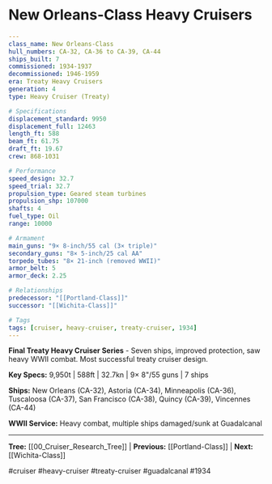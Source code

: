# New Orleans-Class Heavy Cruisers

```yaml
---
class_name: New Orleans-Class
hull_numbers: CA-32, CA-36 to CA-39, CA-44
ships_built: 7
commissioned: 1934-1937
decommissioned: 1946-1959
era: Treaty Heavy Cruisers
generation: 4
type: Heavy Cruiser (Treaty)

# Specifications
displacement_standard: 9950
displacement_full: 12463
length_ft: 588
beam_ft: 61.75
draft_ft: 19.67
crew: 868-1031

# Performance
speed_design: 32.7
speed_trial: 32.7
propulsion_type: Geared steam turbines
propulsion_shp: 107000
shafts: 4
fuel_type: Oil
range: 10000

# Armament
main_guns: "9× 8-inch/55 cal (3× triple)"
secondary_guns: "8× 5-inch/25 cal AA"
torpedo_tubes: "8× 21-inch (removed WWII)"
armor_belt: 5
armor_deck: 2.25

# Relationships
predecessor: "[[Portland-Class]]"
successor: "[[Wichita-Class]]"

# Tags
tags: [cruiser, heavy-cruiser, treaty-cruiser, 1934]
---
```

**Final Treaty Heavy Cruiser Series** - Seven ships, improved protection, saw heavy WWII combat. Most successful treaty cruiser design.

**Key Specs:** 9,950t | 588ft | 32.7kn | 9× 8"/55 guns | 7 ships

**Ships:** New Orleans (CA-32), Astoria (CA-34), Minneapolis (CA-36), Tuscaloosa (CA-37), San Francisco (CA-38), Quincy (CA-39), Vincennes (CA-44)

**WWII Service:** Heavy combat, multiple ships damaged/sunk at Guadalcanal

---
**Tree:** [[00_Cruiser_Research_Tree]] | **Previous:** [[Portland-Class]] | **Next:** [[Wichita-Class]]

#cruiser #heavy-cruiser #treaty-cruiser #guadalcanal #1934
